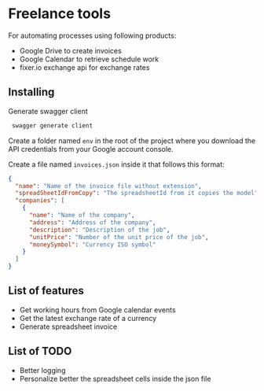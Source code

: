 # Freelance tools

For automating processes using following products:

- Google Drive to create invoices
- Google Calendar to retrieve schedule work
- fixer.io exchange api for exchange rates

## Installing

Generate swagger client

```bash
 swagger generate client
```

Create a folder named `env` in the root of the project where you download the API credentials from your Google account console.

Create a file named `invoices.json` inside it that follows this format:

```json
{
  "name": "Name of the invoice file without extension",
  "spreadSheetIdFromCopy": "The spreadsheetId from it copies the model",
  "companies": [
    {
      "name": "Name of the company",
      "address": "Address of the company",
      "description": "Description of the job",
      "unitPrice": "Number of the unit price of the job",
      "moneySymbol": "Currency ISO symbol"
    }
  ]
}
```

## List of features

- Get working hours from Google calendar events
- Get the latest exchange rate of a currency
- Generate spreadsheet invoice

## List of TODO

- Better logging
- Personalize better the spreadsheet cells inside the json file